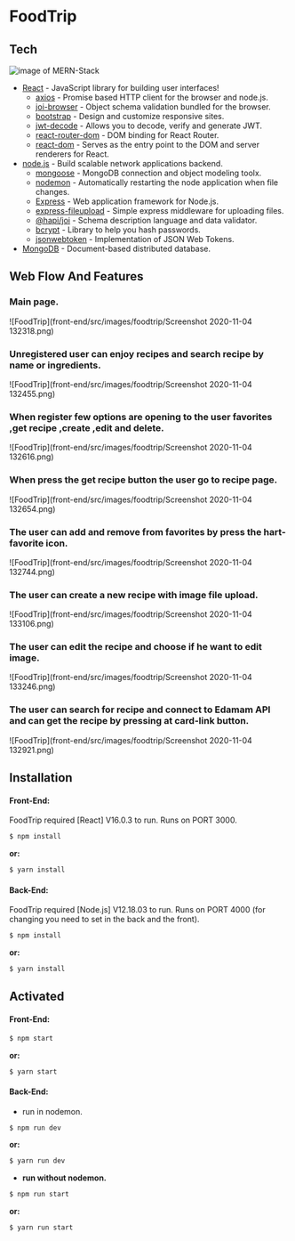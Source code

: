 # FoodTrip 

## Tech

![image of MERN-Stack](https://fiverr-res.cloudinary.com/images/q_auto,f_auto/gigs/129195859/original/e6a55e9dc89755bc3cbe0a5fc6605eefa336dafa/be-your-mern-stack-developer-mongodb-express-react-nodejs.png)

* [React]() - JavaScript library for building user interfaces!
  * [axios]() - Promise based HTTP client for the browser and node.js.
  * [joi-browser]() - Object schema validation bundled for the browser.
  * [bootstrap]() - Design and customize responsive sites.
  * [jwt-decode]() - Allows you to decode, verify and generate JWT.
  * [react-router-dom]() - DOM binding for React Router.
  * [react-dom]() - Serves as the entry point to the DOM and server renderers for React.
* [node.js]() - Build scalable network applications backend.
  * [mongoose]() - MongoDB connection and object modeling toolx.
  * [nodemon]() - Automatically restarting the node application when file changes.
  * [Express]() - Web application framework for Node.js.
  * [express-fileupload]() - Simple express middleware for uploading files.
  * [@hapi/joi]() - Schema description language and data validator.
  * [bcrypt]() - Library to help you hash passwords.
  * [jsonwebtoken]() - Implementation of JSON Web Tokens.
* [MongoDB]() - Document-based distributed database. 

## Web Flow And Features

### Main page.

![FoodTrip](front-end/src/images/foodtrip/Screenshot 2020-11-04 132318.png)

### Unregistered user can enjoy recipes and search recipe by name or ingredients.

![FoodTrip](front-end/src/images/foodtrip/Screenshot 2020-11-04 132455.png)

### When register few options are opening to the user favorites ,get recipe ,create ,edit and delete.

![FoodTrip](front-end/src/images/foodtrip/Screenshot 2020-11-04 132616.png)

### When press the get recipe button the user go to recipe page.

![FoodTrip](front-end/src/images/foodtrip/Screenshot 2020-11-04 132654.png)

### The user can add and remove from favorites by press the hart-favorite icon.

![FoodTrip](front-end/src/images/foodtrip/Screenshot 2020-11-04 132744.png)

### The user can create a new recipe with image file upload.

![FoodTrip](front-end/src/images/foodtrip/Screenshot 2020-11-04 133106.png)

### The user can edit the recipe and choose if he want to edit image.

![FoodTrip](front-end/src/images/foodtrip/Screenshot 2020-11-04 133246.png)

### The user can search for recipe and connect to Edamam API and can get the recipe by pressing at card-link button.

![FoodTrip](front-end/src/images/foodtrip/Screenshot 2020-11-04 132921.png)

## Installation

#### Front-End:

FoodTrip required [React] V16.0.3 to run.
Runs on PORT 3000.

```sh
$ npm install
```
**or:**
```sh
$ yarn install
```

#### Back-End:

FoodTrip required [Node.js] V12.18.03 to run.
Runs on PORT 4000 (for changing you need to set in the back and the front).

```sh
$ npm install
```
**or:**
```sh
$ yarn install
```

## Activated 

#### Front-End:

```sh
$ npm start
```
**or:**
```sh
$ yarn start
```

#### Back-End:

* run in nodemon.

```sh
$ npm run dev
```
**or:**
```sh
$ yarn run dev
```

* **run without nodemon.**

```sh
$ npm run start
```
**or:**
```sh
$ yarn run start
```






